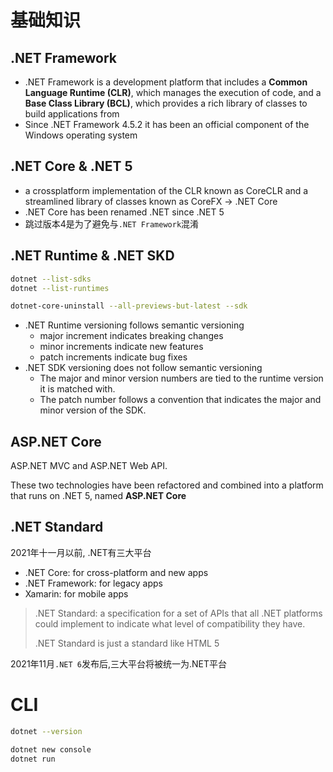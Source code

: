 # 基础知识

## .NET Framework

* .NET Framework is a development platform that includes a **Common Language Runtime (CLR)**, which manages the execution of code, and a **Base Class Library (BCL)**, which provides a rich library of classes to build applications from
* Since .NET Framework 4.5.2 it has been an official component of the Windows operating system

## .NET Core & .NET 5

* a crossplatform implementation of the CLR known as CoreCLR and a streamlined library of classes known as CoreFX -> .NET Core
* .NET Core has been renamed .NET since .NET 5
* 跳过版本4是为了避免与`.NET Framework`混淆

## .NET Runtime & .NET SKD

```bash
dotnet --list-sdks
dotnet --list-runtimes

dotnet-core-uninstall --all-previews-but-latest --sdk
```

* .NET Runtime versioning follows semantic versioning
  * major increment indicates breaking changes
  * minor increments indicate new features
  * patch increments indicate bug fixes
* .NET SDK versioning does not follow semantic versioning
  * The major and minor version numbers are tied to the runtime version it is matched with. 
  * The patch number follows a convention that indicates the major and minor version of the SDK.

## ASP.NET Core

ASP.NET MVC and ASP.NET Web API. 

These two technologies have been refactored and combined into a platform that runs on .NET 5, named **ASP.NET Core**

## .NET Standard

2021年十一月以前, .NET有三大平台

* .NET Core: for cross-platform and new apps
* .NET Framework: for legacy apps
* Xamarin: for mobile apps

> .NET Standard: a specification for a set of APIs that all .NET platforms could implement to indicate what level of compatibility they have.
>
> .NET Standard is just a standard like HTML 5

2021年11月`.NET 6`发布后,三大平台将被统一为.NET平台

# CLI

```bash
dotnet --version

dotnet new console
dotnet run
```

